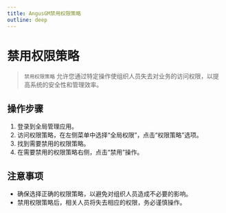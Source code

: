 ```yaml
---
title: AngusGM禁用权限策略
outline: deep
---
```


# 禁用权限策略

> `禁用权限策略` 允许您通过特定操作使组织人员失去对业务的访问权限，以提高系统的安全性和管理效率。

## 操作步骤

1. 登录到全局管理应用。
2. 访问权限策略，在左侧菜单中选择“全局权限”，点击“权限策略”选项。
3. 找到需要禁用的权限策略。
4. 在需要禁用的权限策略右侧，点击“禁用”操作。

## 注意事项

- 确保选择正确的权限策略，以避免对组织人员造成不必要的影响。
- 禁用权限策略后，相关人员将失去相应的权限，务必谨慎操作。